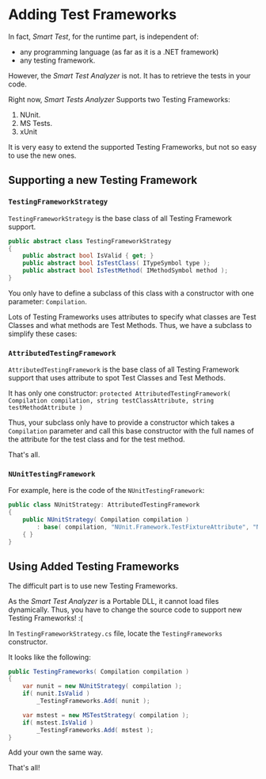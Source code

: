 # Adding Test Frameworks

In fact, *Smart Test*, for the runtime part, is independent of:

* any programming language (as far as it is a .NET framework)
* any testing framework.

However, the *Smart Test Analyzer* is not. It has to retrieve the tests in your code.

Right now, *Smart Tests Analyzer* Supports two Testing Frameworks:

1. NUnit.
1. MS Tests.
1. xUnit

It is very easy to extend the supported Testing Frameworks, but not so easy to use the new ones.

## Supporting a new Testing Framework

### `TestingFrameworkStrategy`

`TestingFrameworkStrategy` is the base class of all Testing Framework support.

```C#
public abstract class TestingFrameworkStrategy
{
    public abstract bool IsValid { get; }
    public abstract bool IsTestClass( ITypeSymbol type );
    public abstract bool IsTestMethod( IMethodSymbol method );
}
```

You only have to define a subclass of this class with a constructor with one parameter: `Compilation`.

Lots of Testing Frameworks uses attributes to specify what classes are Test Classes and what methods are Test Methods. Thus, we have a subclass to simplify these cases:

### `AttributedTestingFramework`

`AttributedTestingFramework` is the base class of all Testing Framework support that uses attribute to spot Test Classes and Test Methods.

It has only one constructor: `protected AttributedTestingFramework( Compilation compilation, string testClassAttribute, string testMethodAttribute )`

Thus, your subclass only have to provide a constructor which takes a `Compilation` parameter and call this base constructor with the full names of the attribute for the test class and for the test method.

That's all.

### `NUnitTestingFramework`

For example, here is the code of the `NUnitTestingFramework`:

```C#
public class NUnitStrategy: AttributedTestingFramework
{
    public NUnitStrategy( Compilation compilation )
        : base( compilation, "NUnit.Framework.TestFixtureAttribute", "NUnit.Framework.TestAttribute" )
    { }
}
```

## Using Added Testing Frameworks

The difficult part is to use new Testing Frameworks.

As the *Smart Test Analyzer* is a Portable DLL, it cannot load files dynamically. Thus, you have to change the source code to support new Testing Frameworks! :(

In `TestingFrameworkStrategy.cs` file, locate the `TestingFrameworks` constructor.

It looks like the following:

```C#
public TestingFrameworks( Compilation compilation )
{
    var nunit = new NUnitStrategy( compilation );
    if( nunit.IsValid )
        _TestingFrameworks.Add( nunit );

    var mstest = new MSTestStrategy( compilation );
    if( mstest.IsValid )
        _TestingFrameworks.Add( mstest );
}
```

Add your own the same way.

That's all!
